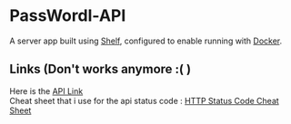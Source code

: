 # PassWordl-API

A server app built using [Shelf](https://pub.dev/packages/shelf),
configured to enable running with [Docker](https://www.docker.com/).

## Links (Don't works anymore :( )

Here is the [API Link](https://codefirst.iut.uca.fr/containers/passworld-api-remiarnal/)  
Cheat sheet that i use for the api status code : [HTTP Status Code Cheat Sheet](https://www.websiterating.com/resources/http-status-codes-cheat-sheet/)
